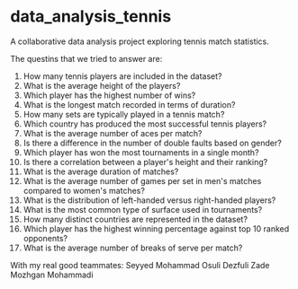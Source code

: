 # data_analysis_tennis
A collaborative data analysis project exploring tennis match statistics.

The questins that we tried to answer are:
 1. How many tennis players are included in the dataset? 
2. What is the average height of the players? 
3. Which player has the highest number of wins? 
4. What is the longest match recorded in terms of duration? 
5. How many sets are typically played in a tennis match? 
6. Which country has produced the most successful tennis players? 
7. What is the average number of aces per match? 
8. Is there a difference in the number of double faults based on gender? 
9. Which player has won the most tournaments in a single month? 
10. Is there a correlation between a player's height and their ranking? 
11. What is the average duration of matches? 
12. What is the average number of games per set in men's matches compared to women's 
matches?
13. What is the distribution of left-handed versus right-handed players? 
14. What is the most common type of surface used in tournaments? 
15. How many distinct countries are represented in the dataset? 
16. Which player has the highest winning percentage against top 10 ranked opponents? 
17. What is the average number of breaks of serve per match?

With my real good teammates:
Seyyed Mohammad Osuli Dezfuli Zade
Mozhgan Mohammadi
